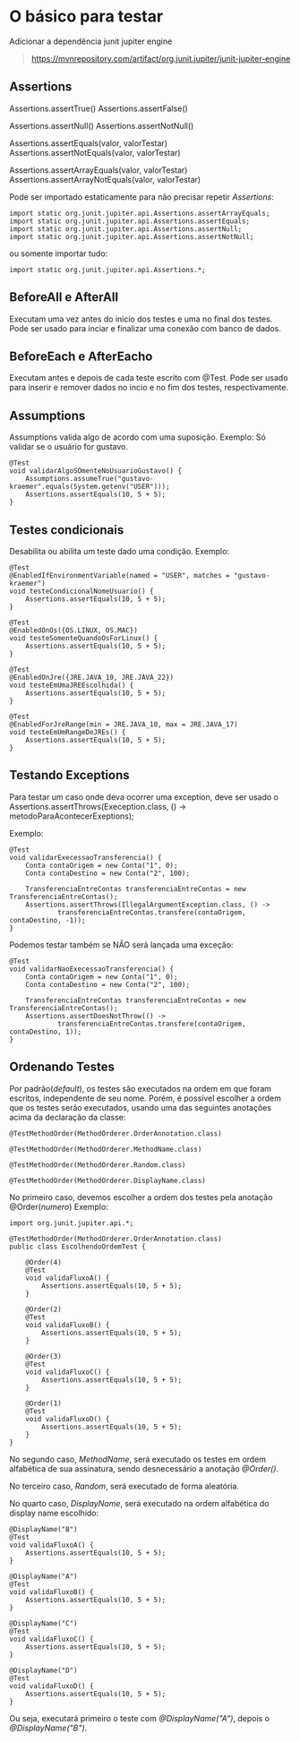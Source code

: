 # O básico para testar

Adicionar a dependência junit jupiter engine

> https://mvnrepository.com/artifact/org.junit.jupiter/junit-jupiter-engine

## Assertions

Assertions.assertTrue()
Assertions.assertFalse()

Assertions.assertNull()
Assertions.assertNotNull()

Assertions.assertEquals(valor, valorTestar)
Assertions.assertNotEquals(valor, valorTestar)

Assertions.assertArrayEquals(valor, valorTestar)
Assertions.assertArrayNotEquals(valor, valorTestar)

Pode ser importado estaticamente para não precisar repetir *Assertions*: 
```
import static org.junit.jupiter.api.Assertions.assertArrayEquals;  
import static org.junit.jupiter.api.Assertions.assertEquals;  
import static org.junit.jupiter.api.Assertions.assertNull;  
import static org.junit.jupiter.api.Assertions.assertNotNull;
```

ou somente importar tudo:
```
import static org.junit.jupiter.api.Assertions.*;
```


## BeforeAll e AfterAll
Executam uma vez antes do inicio dos testes e uma no final dos testes.
Pode ser usado para inciar e finalizar uma conexão com banco de dados.

## BeforeEach e AfterEacho
Executam antes e depois de cada teste escrito com @Test.
Pode ser usado para inserir e remover dados no incio e no fim dos testes, respectivamente.

## Assumptions
Assumptions valida algo de acordo com uma suposição.
Exemplo: Só validar se o usuário for gustavo.
```
@Test  
void validarAlgoSOmenteNoUsuarioGustavo() {  
    Assumptions.assumeTrue("gustavo-kraemer".equals(System.getenv("USER")));  
    Assertions.assertEquals(10, 5 + 5);  
}
```

## Testes condicionais
Desabilita ou abilita um teste dado uma condição.
Exemplo:
```
@Test  
@EnabledIfEnvironmentVariable(named = "USER", matches = "gustavo-kraemer")  
void testeCondicionalNomeUsuario() {  
    Assertions.assertEquals(10, 5 + 5);  
}  
  
@Test  
@EnabledOnOs({OS.LINUX, OS.MAC})  
void testeSomenteQuandoOsForLinux() {  
    Assertions.assertEquals(10, 5 + 5);  
}  
  
@Test  
@EnabledOnJre({JRE.JAVA_10, JRE.JAVA_22})  
void testeEmUmaJREEscolhida() {  
    Assertions.assertEquals(10, 5 + 5);  
}  
  
@Test  
@EnabledForJreRange(min = JRE.JAVA_10, max = JRE.JAVA_17)  
void testeEmUmRangeDeJREs() {  
    Assertions.assertEquals(10, 5 + 5);  
}
```

## Testando Exceptions
Para testar um caso onde deva ocorrer uma exception, deve ser usado o Assertions.assertThrows(Exeception.class, () -> metodoParaAcontecerExeptions);

Exemplo: 
```
@Test  
void validarExecessaoTransferencia() {  
    Conta contaOrigem = new Conta("1", 0);  
    Conta contaDestino = new Conta("2", 100);  
  
    TransferenciaEntreContas transferenciaEntreContas = new  TransferenciaEntreContas();  
    Assertions.assertThrows(IllegalArgumentException.class, () ->  
            transferenciaEntreContas.transfere(contaOrigem, contaDestino, -1));  
}
```

Podemos testar também se NÃO será lançada uma exceção:
```
@Test  
void validarNaoExecessaoTransferencia() {  
    Conta contaOrigem = new Conta("1", 0);  
    Conta contaDestino = new Conta("2", 100);  
  
    TransferenciaEntreContas transferenciaEntreContas = new TransferenciaEntreContas();  
    Assertions.assertDoesNotThrow(() ->  
            transferenciaEntreContas.transfere(contaOrigem, contaDestino, 1));  
}
```


## Ordenando Testes
Por padrão(*default*), os testes são executados na ordem em que foram escritos, independente de seu nome. Porém, é possível escolher a ordem que os testes serão executados, usando uma das seguintes anotações acima da declaração da classe: 
```
@TestMethodOrder(MethodOrderer.OrderAnnotation.class)
```
```
@TestMethodOrder(MethodOrderer.MethodName.class)
```
```
@TestMethodOrder(MethodOrderer.Random.class)
```
```
@TestMethodOrder(MethodOrderer.DisplayName.class)
```

No primeiro caso, devemos escolher a ordem dos testes pela anotação @Order(*numero*)
Exemplo: 
```
import org.junit.jupiter.api.*;  
  
@TestMethodOrder(MethodOrderer.OrderAnnotation.class)  
public class EscolhendoOrdemTest {  
  
    @Order(4)  
    @Test  
    void validaFluxoA() {  
        Assertions.assertEquals(10, 5 + 5);  
    }  
  
    @Order(2)  
    @Test  
    void validaFluxoB() {  
        Assertions.assertEquals(10, 5 + 5);  
    }  
  
    @Order(3)  
    @Test  
    void validaFluxoC() {  
        Assertions.assertEquals(10, 5 + 5);  
    }  
  
    @Order(1)  
    @Test  
    void validaFluxoD() {  
        Assertions.assertEquals(10, 5 + 5);  
    }  
}
```
No segundo caso, *MethodName*, será executado os testes em ordem alfabética de sua assinatura, sendo desnecessário a anotação *@Order()*.

No terceiro caso, *Random*, será executado de forma aleatória.

No quarto caso, *DisplayName*, será executado na ordem alfabética do display name escolhido:
```
@DisplayName("B")  
@Test  
void validaFluxoA() {  
    Assertions.assertEquals(10, 5 + 5);  
}  
  
@DisplayName("A")  
@Test  
void validaFluxoB() {  
    Assertions.assertEquals(10, 5 + 5);  
}  
  
@DisplayName("C")  
@Test  
void validaFluxoC() {  
    Assertions.assertEquals(10, 5 + 5);  
}  
  
@DisplayName("D")  
@Test  
void validaFluxoD() {  
    Assertions.assertEquals(10, 5 + 5);  
}
```
Ou seja, executará primeiro o teste com *@DisplayName("A")*, depois o *@DisplayName("B")*. 
